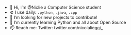 - 👋 Hi, I’m @Niclie a Computer Science student
- ⚙️ I use daily: `.python`, `.java`, `.cpp`
- 👀 I’m looking for new projects to contribute!
- 🌱 I’m currently learning Python and all about Open Source
- 📫 Reach me: Twitter: twitter.com/nicolalieggi_
